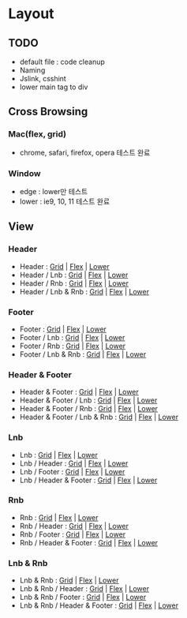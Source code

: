 # Layout

## TODO

* default file :  code cleanup
* Naming
* Jslink, csshint
* lower main tag to div

## Cross Browsing

### Mac(flex, grid)

* chrome, safari, firefox, opera 테스트 완료

### Window

* edge : lower만 테스트
* lower : ie9, 10, 11 테스트 완료

## View

### Header
* Header : [Grid][link-h-grid] | [Flex][link-h-flex] | [Lower][link-h-lower]
* Header / Lnb : [Grid][link-hl-grid] | [Flex][link-hl-flex] | [Lower][link-hl-lower]
* Header / Rnb : [Grid][link-hr-grid] | [Flex][link-hr-flex] | [Lower][link-hr-lower]
* Header / Lnb & Rnb : [Grid][link-hlr-grid] | [Flex][link-hlr-flex] | [Lower][link-hlr-lower]
	
### Footer
* Footer : [Grid][link-f-grid] | [Flex][link-f-flex] | [Lower][link-f-lower]
* Footer / Lnb : [Grid][link-fl-grid] | [Flex][link-fl-flex] | [Lower][link-fl-lower]
* Footer / Rnb : [Grid][link-fr-grid] | [Flex][link-fr-flex] | [Lower][link-fr-lower]
* Footer / Lnb & Rnb : [Grid][link-flr-grid] | [Flex][link-flr-flex] | [Lower][link-flr-lower]

### Header & Footer
* Header & Footer : [Grid][link-hf-grid] | [Flex][link-hf-flex] | [Lower][link-hf-lower]
* Header & Footer / Lnb : [Grid][link-hfl-grid] | [Flex][link-hfl-flex] | [Lower][link-hfl-lower]
* Header & Footer / Rnb : [Grid][link-hfr-grid] | [Flex][link-hfr-flex] | [Lower][link-hfr-lower]
* Header & Footer / Lnb & Rnb : [Grid][link-hflr-grid] | [Flex][link-hflr-flex] | [Lower][link-hflr-lower]

### Lnb
* Lnb : [Grid][link-l-grid] | [Flex][link-l-flex] | [Lower][link-l-lower]
* Lnb / Header : [Grid][link-lh-grid] | [Flex][link-lh-flex] | [Lower][link-lh-lower]
* Lnb / Footer : [Grid][link-lf-grid] | [Flex][link-lf-flex] | [Lower][link-lf-lower]
* Lnb / Header & Footer : [Grid][link-lhf-grid] | [Flex][link-lhf-flex] | [Lower][link-lhf-lower]

### Rnb
* Rnb : [Grid][link-r-grid] | [Flex][link-r-flex] | [Lower][link-r-lower]
* Rnb / Header : [Grid][link-rh-grid] | [Flex][link-rh-flex] | [Lower][link-rh-lower]
* Rnb / Footer : [Grid][link-rf-grid] | [Flex][link-rf-flex] | [Lower][link-rf-lower]
* Rnb / Header & Footer : [Grid][link-rhf-grid] | [Flex][link-rhf-flex] | [Lower][link-rhf-lower]

### Lnb & Rnb
* Lnb & Rnb : [Grid][link-lr-grid] | [Flex][link-lr-flex] | [Lower][link-lr-lower]
* Lnb & Rnb / Header : [Grid][link-lrh-grid] | [Flex][link-lrh-flex] | [Lower][link-lrh-lower]
* Lnb & Rnb / Footer : [Grid][link-lrf-grid] | [Flex][link-lrf-flex] | [Lower][link-lrf-lower]
* Lnb & Rnb / Header & Footer : [Grid][link-lrhf-grid] | [Flex][link-lrhf-flex] | [Lower][link-lrhf-lower]


[link-h-grid]: https://thegicode.github.io/enjoy-css/html/layout/layout-h-grid.html
[link-h-flex]: https://thegicode.github.io/enjoy-css/html/layout/layout-h-flex.html
[link-h-lower]: https://thegicode.github.io/enjoy-css/html/layout/layout-h-lower.html

[link-hl-grid]: https://thegicode.github.io/enjoy-css/html/layout/layout-hl-grid.html
[link-hl-flex]: https://thegicode.github.io/enjoy-css/html/layout/layout-hl-flex.html
[link-hl-lower]: https://thegicode.github.io/enjoy-css/html/layout/layout-hl-lower.html

[link-hr-grid]: https://thegicode.github.io/enjoy-css/html/layout/layout-hr-grid.html
[link-hr-flex]: https://thegicode.github.io/enjoy-css/html/layout/layout-hr-flex.html
[link-hr-lower]: https://thegicode.github.io/enjoy-css/html/layout/layout-hr-lower.html

[link-hlr-grid]: https://thegicode.github.io/enjoy-css/html/layout/layout-hlr-grid.html
[link-hlr-flex]: https://thegicode.github.io/enjoy-css/html/layout/layout-hlr-flex.html
[link-hlr-lower]: https://thegicode.github.io/enjoy-css/html/layout/layout-hlr-lower.html

[link-f-grid]: https://thegicode.github.io/enjoy-css/html/layout/layout-f-grid.html
[link-f-flex]: https://thegicode.github.io/enjoy-css/html/layout/layout-f-flex.html
[link-f-lower]: https://thegicode.github.io/enjoy-css/html/layout/layout-f-lower.html

[link-fl-grid]: https://thegicode.github.io/enjoy-css/html/layout/layout-fl-grid.html
[link-fl-flex]: https://thegicode.github.io/enjoy-css/html/layout/layout-fl-flex.html
[link-fl-lower]: https://thegicode.github.io/enjoy-css/html/layout/layout-fl-lower.html

[link-fr-grid]: https://thegicode.github.io/enjoy-css/html/layout/layout-fr-grid.html
[link-fr-flex]: https://thegicode.github.io/enjoy-css/html/layout/layout-fr-flex.html
[link-fr-lower]: https://thegicode.github.io/enjoy-css/html/layout/layout-fr-lower.html

[link-flr-grid]: https://thegicode.github.io/enjoy-css/html/layout/layout-flr-grid.html
[link-flr-flex]: https://thegicode.github.io/enjoy-css/html/layout/layout-flr-flex.html
[link-flr-lower]: https://thegicode.github.io/enjoy-css/html/layout/layout-flr-lower.html

[link-hf-grid]: https://thegicode.github.io/enjoy-css/html/layout/layout-hf-grid.html
[link-hf-flex]: https://thegicode.github.io/enjoy-css/html/layout/layout-hf-flex.html
[link-hf-lower]: https://thegicode.github.io/enjoy-css/html/layout/layout-hf-lower.html

[link-hfl-grid]: https://thegicode.github.io/enjoy-css/html/layout/layout-hfl-grid.html
[link-hfl-flex]: https://thegicode.github.io/enjoy-css/html/layout/layout-hfl-flex.html
[link-hfl-lower]: https://thegicode.github.io/enjoy-css/html/layout/layout-hfl-lower.html

[link-hfr-grid]: https://thegicode.github.io/enjoy-css/html/layout/layout-hfr-grid.html
[link-hfr-flex]: https://thegicode.github.io/enjoy-css/html/layout/layout-hfr-flex.html
[link-hfr-lower]: https://thegicode.github.io/enjoy-css/html/layout/layout-hfr-lower.html

[link-hflr-grid]: https://thegicode.github.io/enjoy-css/html/layout/layout-hflr-grid.html
[link-hflr-flex]: https://thegicode.github.io/enjoy-css/html/layout/layout-hflr-flex.html
[link-hflr-lower]: https://thegicode.github.io/enjoy-css/html/layout/layout-hflr-lower.html

[link-l-grid]: https://thegicode.github.io/enjoy-css/html/layout/layout-l-grid.html
[link-l-flex]: https://thegicode.github.io/enjoy-css/html/layout/layout-l-flex.html
[link-l-lower]: https://thegicode.github.io/enjoy-css/html/layout/layout-l-lower.html

[link-lh-grid]: https://thegicode.github.io/enjoy-css/html/layout/layout-lh-grid.html
[link-lh-flex]: https://thegicode.github.io/enjoy-css/html/layout/layout-lh-flex.html
[link-lh-lower]: https://thegicode.github.io/enjoy-css/html/layout/layout-lh-lower.html

[link-lf-grid]: https://thegicode.github.io/enjoy-css/html/layout/layout-lf-grid.html
[link-lf-flex]: https://thegicode.github.io/enjoy-css/html/layout/layout-lf-flex.html
[link-lf-lower]: https://thegicode.github.io/enjoy-css/html/layout/layout-lf-lower.html

[link-lhf-grid]: https://thegicode.github.io/enjoy-css/html/layout/layout-lhf-grid.html
[link-lhf-flex]: https://thegicode.github.io/enjoy-css/html/layout/layout-lhf-flex.html
[link-lhf-lower]: https://thegicode.github.io/enjoy-css/html/layout/layout-lhf-lower.html

[link-r-grid]: https://thegicode.github.io/enjoy-css/html/layout/layout-r-grid.html
[link-r-flex]: https://thegicode.github.io/enjoy-css/html/layout/layout-r-flex.html
[link-r-lower]: https://thegicode.github.io/enjoy-css/html/layout/layout-r-lower.html

[link-rh-grid]: https://thegicode.github.io/enjoy-css/html/layout/layout-rh-grid.html
[link-rh-flex]: https://thegicode.github.io/enjoy-css/html/layout/layout-rh-flex.html
[link-rh-lower]: https://thegicode.github.io/enjoy-css/html/layout/layout-rh-lower.html

[link-rf-grid]: https://thegicode.github.io/enjoy-css/html/layout/layout-rf-grid.html
[link-rf-flex]: https://thegicode.github.io/enjoy-css/html/layout/layout-rf-flex.html
[link-rf-lower]: https://thegicode.github.io/enjoy-css/html/layout/layout-rf-lower.html

[link-rhf-grid]: https://thegicode.github.io/enjoy-css/html/layout/layout-rhf-grid.html
[link-rhf-flex]: https://thegicode.github.io/enjoy-css/html/layout/layout-rhf-flex.html
[link-rhf-lower]: https://thegicode.github.io/enjoy-css/html/layout/layout-rhf-lower.html

[link-lr-grid]: https://thegicode.github.io/enjoy-css/html/layout/layout-lr-grid.html
[link-lr-flex]: https://thegicode.github.io/enjoy-css/html/layout/layout-lr-flex.html
[link-lr-lower]: https://thegicode.github.io/enjoy-css/html/layout/layout-lr-lower.html

[link-lrh-grid]: https://thegicode.github.io/enjoy-css/html/layout/layout-lrh-grid.html
[link-lrh-flex]: https://thegicode.github.io/enjoy-css/html/layout/layout-lrh-flex.html
[link-lrh-lower]: https://thegicode.github.io/enjoy-css/html/layout/layout-lrh-lower.html

[link-lrf-grid]: https://thegicode.github.io/enjoy-css/html/layout/layout-lrf-grid.html
[link-lrf-flex]: https://thegicode.github.io/enjoy-css/html/layout/layout-lrf-flex.html
[link-lrf-lower]: https://thegicode.github.io/enjoy-css/html/layout/layout-lrf-lower.html

[link-lrhf-grid]: https://thegicode.github.io/enjoy-css/html/layout/layout-lrhf-grid.html
[link-lrhf-flex]: https://thegicode.github.io/enjoy-css/html/layout/layout-lrhf-flex.html
[link-lrhf-lower]: https://thegicode.github.io/enjoy-css/html/layout/layout-lrhf-lower.html



